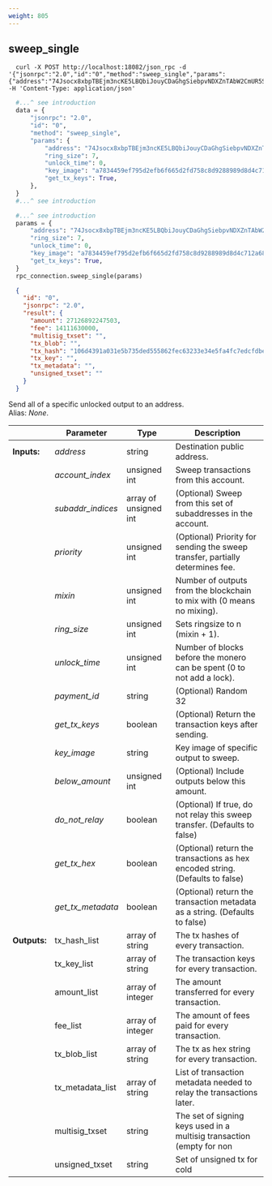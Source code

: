 ```yaml
---
weight: 805
---
```


## **sweep_single**

```shell
  curl -X POST http://localhost:18082/json_rpc -d '{"jsonrpc":"2.0","id":"0","method":"sweep_single","params":{"address":"74Jsocx8xbpTBEjm3ncKE5LBQbiJouyCDaGhgSiebpvNDXZnTAbW2CmUR5SsBeae2pNk9WMVuz6jegkC4krUyqRjA6VjoLD","ring_size":7,"unlock_time":0,"key_image":"a7834459ef795d2efb6f665d2fd758c8d9288989d8d4c712a68f8023f7804a5e","get_tx_keys":true}}' -H 'Content-Type: application/json'
```
```python
  #...^ see introduction
  data = {
      "jsonrpc": "2.0",
      "id": "0",
      "method": "sweep_single",
      "params": {
          "address": "74Jsocx8xbpTBEjm3ncKE5LBQbiJouyCDaGhgSiebpvNDXZnTAbW2CmUR5SsBeae2pNk9WMVuz6jegkC4krUyqRjA6VjoLD",
          "ring_size": 7,
          "unlock_time": 0,
          "key_image": "a7834459ef795d2efb6f665d2fd758c8d9288989d8d4c712a68f8023f7804a5e",
          "get_tx_keys": True,
      },
  }
  #...^ see introduction
```
```py
  #...^ see introduction
  params = {
      "address": "74Jsocx8xbpTBEjm3ncKE5LBQbiJouyCDaGhgSiebpvNDXZnTAbW2CmUR5SsBeae2pNk9WMVuz6jegkC4krUyqRjA6VjoLD",
      "ring_size": 7,
      "unlock_time": 0,
      "key_image": "a7834459ef795d2efb6f665d2fd758c8d9288989d8d4c712a68f8023f7804a5e",
      "get_tx_keys": True,
  }
  rpc_connection.sweep_single(params)
```
```json
  {
    "id": "0",
    "jsonrpc": "2.0",
    "result": {
      "amount": 27126892247503,
      "fee": 14111630000,
      "multisig_txset": "",
      "tx_blob": "",
      "tx_hash": "106d4391a031e5b735ded555862fec63233e34e5fa4fc7edcfdbe461c275ae5b",
      "tx_key": "",
      "tx_metadata": "",
      "unsigned_txset": ""
    }
  }
```
Send all of a specific unlocked output to an address.  
Alias: *None*.  

|             | Parameter         | Type                  | Description
| ---         | ---               | ---                   | ---
|**Inputs:**  | *address*         | string                | Destination public address.
|             | *account_index*   | unsigned int          | Sweep transactions from this account.
|             | *subaddr_indices* | array of unsigned int | (Optional) Sweep from this set of subaddresses in the account.
|             | *priority*        | unsigned int          | (Optional) Priority for sending the sweep transfer, partially determines fee.
|             | *mixin*           | unsigned int          | Number of outputs from the blockchain to mix with (0 means no mixing).
|             | *ring_size*       | unsigned int          | Sets ringsize to n (mixin + 1).
|             | *unlock_time*     | unsigned int          | Number of blocks before the monero can be spent (0 to not add a lock).
|             | *payment_id*      | string                | (Optional) Random 32|byte/64|character hex string to identify a transaction.
|             | *get_tx_keys*     | boolean               | (Optional) Return the transaction keys after sending.
|             | *key_image*       | string                | Key image of specific output to sweep.
|             | *below_amount*    | unsigned int          | (Optional) Include outputs below this amount.
|             | *do_not_relay*    | boolean               | (Optional) If true, do not relay this sweep transfer. (Defaults to false)
|             | *get_tx_hex*      | boolean               | (Optional) return the transactions as hex encoded string. (Defaults to false)
|             | *get_tx_metadata* | boolean               | (Optional) return the transaction metadata as a string. (Defaults to false)
|**Outputs:** | tx_hash_list      | array of string       | The tx hashes of every transaction.
|             | tx_key_list       | array of string       | The transaction keys for every transaction.
|             | amount_list       | array of integer      | The amount transferred for every transaction.
|             | fee_list          | array of integer      | The amount of fees paid for every transaction.
|             | tx_blob_list      | array of string       | The tx as hex string for every transaction.
|             | tx_metadata_list  | array of string       | List of transaction metadata needed to relay the transactions later.
|             | multisig_txset    | string                | The set of signing keys used in a multisig transaction (empty for non|multisig).
|             | unsigned_txset    | string                | Set of unsigned tx for cold|signing purposes.